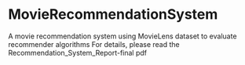 # MovieRecommendationSystem
A movie recommendation system using MovieLens dataset to evaluate recommender algorithms
For details, please read the Recommendation_System_Report-final pdf

